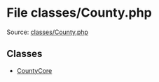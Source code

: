 File classes/County.php
=========

Source: [classes/County.php](https://github.com/PrestaShop/PrestaShop/blob/1.6.0.10/classes/County.php)


Classes
-------

* [CountyCore](class.CountyCore.md)

